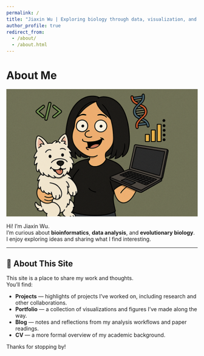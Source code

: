 ```yaml
---
permalink: /
title: "Jiaxin Wu | Exploring biology through data, visualization, and curiosity."
author_profile: true
redirect_from: 
  - /about/
  - /about.html
---
```


# About Me

<p align="center">
  <img src="images/profile.PNG" width="700">
</p>

Hi! I’m Jiaxin Wu.  
I’m curious about **bioinformatics**, **data analysis**, and **evolutionary biology**.  
I enjoy exploring ideas and sharing what I find interesting.

---

## 📌 About This Site

This site is a place to share my work and thoughts.  
You’ll find:

- **Projects** — highlights of projects I’ve worked on, including research and other collaborations.
- **Portfolio** — a collection of visualizations and figures I’ve made along the way.
- **Blog** — notes and reflections from my analysis workflows and paper readings.
- **CV** — a more formal overview of my academic background.

Thanks for stopping by!

